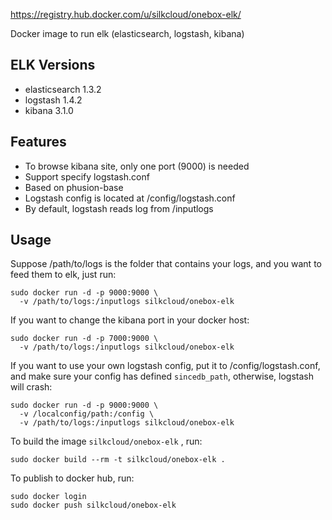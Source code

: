 https://registry.hub.docker.com/u/silkcloud/onebox-elk/

Docker image to run elk (elasticsearch, logstash, kibana)

## ELK Versions
- elasticsearch 1.3.2
- logstash 1.4.2
- kibana 3.1.0

## Features
- To browse kibana site, only one port (9000) is needed
- Support specify logstash.conf
- Based on phusion-base
- Logstash config is located at /config/logstash.conf
- By default, logstash reads log from /inputlogs

## Usage

Suppose /path/to/logs is the folder that contains your logs, and you want to feed them to elk, just run:

```
sudo docker run -d -p 9000:9000 \
  -v /path/to/logs:/inputlogs silkcloud/onebox-elk
```

If you want to change the kibana port in your docker host:

```
sudo docker run -d -p 7000:9000 \
  -v /path/to/logs:/inputlogs silkcloud/onebox-elk
```

If you want to use your own logstash config, put it to /config/logstash.conf, and make sure your config has defined `sincedb_path`, otherwise, logstash will crash:

```
sudo docker run -d -p 9000:9000 \
  -v /localconfig/path:/config \
  -v /path/to/logs:/inputlogs silkcloud/onebox-elk
```

To build the image `silkcloud/onebox-elk` , run:

```
sudo docker build --rm -t silkcloud/onebox-elk .
```

To publish to docker hub, run:

```
sudo docker login
sudo docker push silkcloud/onebox-elk
```
